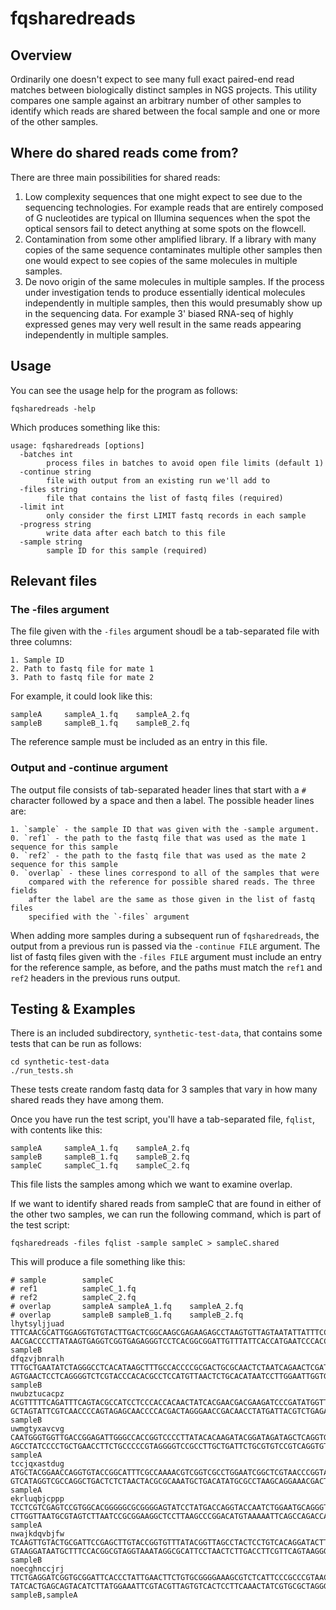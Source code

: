 # fqsharedreads

## Overview

Ordinarily one doesn't expect to see many full exact paired-end read matches
between biologically distinct samples in NGS projects. This utility compares
one sample against an arbitrary number of other samples to identify which reads
are shared between the focal sample and one or more of the other samples.

## Where do shared reads come from?

There are three main possibilities for shared reads:

1. Low complexity sequences that one might expect to see due to the sequencing
   technologies. For example reads that are entirely composed of G nucleotides
   are typical on Illumina sequences when the spot the optical sensors fail to
   detect anything at some spots on the flowcell.
2. Contamination from some other amplified library. If a library with many
   copies of the same sequence contaminates multiple other samples then one
   would expect to see copies of the same molecules in multiple samples.
3. De novo origin of the same molecules in multiple samples. If the process
   under investigation tends to produce essentially identical molecules
   independently in multiple samples, then this would presumably show up in the
   sequencing data. For example 3' biased RNA-seq of highly expressed genes may
   very well result in the same reads appearing independently in multiple samples.

## Usage

You can see the usage help for the program as follows:

    fqsharedreads -help

Which produces something like this:

    usage: fqsharedreads [options]
      -batches int
            process files in batches to avoid open file limits (default 1)
      -continue string
            file with output from an existing run we'll add to
      -files string
            file that contains the list of fastq files (required)
      -limit int
            only consider the first LIMIT fastq records in each sample
      -progress string
            write data after each batch to this file
      -sample string
            sample ID for this sample (required)

## Relevant files

### The -files argument

The file given with the `-files` argument shoudl be a tab-separated file with
three columns:

    1. Sample ID
    2. Path to fastq file for mate 1
    3. Path to fastq file for mate 2

For example, it could look like this:

    sampleA     sampleA_1.fq    sampleA_2.fq
    sampleB     sampleB_1.fq    sampleB_2.fq

The reference sample must be included as an entry in this file.

### Output and -continue argument

The output file consists of tab-separated header lines that start with a `#`
character followed by a space and then a label. The possible header lines are:

    1. `sample` - the sample ID that was given with the -sample argument.
    0. `ref1` - the path to the fastq file that was used as the mate 1 sequence for this sample
    0. `ref2` - the path to the fastq file that was used as the mate 2 sequence for this sample
    0. `overlap` - these lines correspond to all of the samples that were
        compared with the reference for possible shared reads. The three fields
        after the label are the same as those given in the list of fastq files
        specified with the `-files` argument

When adding more samples during a subsequent run of `fqsharedreads`, the
output from a previous run is passed via the `-continue FILE` argument. The
list of fastq files given with the `-files FILE` argument must include an entry
for the reference sample, as before, and the paths must match the `ref1` and
`ref2` headers in the previous runs output.

## Testing & Examples

There is an included subdirectory, `synthetic-test-data`, that contains some
tests that can be run as follows:

    cd synthetic-test-data
    ./run_tests.sh

These tests create random fastq data for 3 samples that vary in how many shared
reads they have among them. 

Once you have run the test script, you'll have a tab-separated file, `fqlist`,
with contents like this:

    sampleA     sampleA_1.fq    sampleA_2.fq
    sampleB     sampleB_1.fq    sampleB_2.fq
    sampleC     sampleC_1.fq    sampleC_2.fq

This file lists the samples among which we want to examine overlap.

If we want to identify shared reads from sampleC that are found in either of
the other two samples, we can run the following command, which is part of the
test script:

    fqsharedreads -files fqlist -sample sampleC > sampleC.shared

This will produce a file something like this:

    # sample        sampleC
    # ref1          sampleC_1.fq
    # ref2          sampleC_2.fq
    # overlap       sampleA sampleA_1.fq    sampleA_2.fq
    # overlap       sampleB sampleB_1.fq    sampleB_2.fq
    lhytsyljjuad    TTTCAACGCATTGGAGGTGTGTACTTGACTCGGCAAGCGAGAAGAGCCTAAGTGTTAGTAATATTATTTCCGGTGA    AACGACCCCTTATAAGTGAGGTCGGTGAGAGGGTCCTCACGGCGGATTGTTTATTCACCATGAATCCCACCTTTTT    sampleB
    dfqzvjbnralh    TTTGCTGAATATCTAGGGCCTCACATAAGCTTTGCCACCCCGCGACTGCGCAACTCTAATCAGAACTCGATTGCTA    AGTGAACTCCTCAGGGGTCTCGTACCCACACGCCTCCATGTTAACTCTGCACATAATCCTTGGAATTGGTGTCGCC    sampleB
    nwubztucacpz    ACGTTTTTCAGATTTCAGTACGCCATCCTCCCACCACAACTATCACGAACGACGAAGATCCCGATATGGTTAACTA    GCTAGTATTCGTCAACCCCAGTAGAGCAACCCCACGACTAGGGAACCGACAACCTATGATTACGTCTGAGAAGTTA    sampleB
    uwmgtyxavcvg    CAATGGGTGGTTGACCGGAGATTGGGCCACCGGTCCCCTTATACACAAGATACGGATAGATAGCTCAGGTGGATGG    AGCCTATCCCCTGCTGAACCTTCTGCCCCCGTAGGGGTCCGCCTTGCTGATTCTGCGTGTCCGTCAGGTGTCGCAT    sampleA
    tccjqxastdug    ATGCTACGGAACCAGGTGTACCGGCATTTCGCCAAAACGTCGGTCGCCTGGAATCGGCTCGTAACCCGGTAATCCT    GTCATAGGTCGCCAGGCTGACTCTCTAACTACGCGCAAATGCTGACATATGCGCCTAAGCAGGAAACGACTGGTAG    sampleA
    ekrluqbjcppp    TCCTCGTCGAGTCCGTGGCACGGGGGCGCGGGGAGTATCCTATGACCAGGTACCAATCTGGAATGCAGGGTCACAT    CTTGGTTAATGCGTAGTCTTAATCCGCGGAAGGCTCCTTAAGCCCGGACATGTAAAAATTCAGCCAGACCATAGCA    sampleA
    nwajkdqvbjfw    TCAAGTTGTACTGCGATTCCGAGCTTGTACCGGTGTTTATACGGTTAGCCTACTCCTGTCACAGGATACTTCACTG    GTAAGGATAATGCTTTCCACGGCGTAGGTAAATAGGCGCATTCCTAACTCTTGACCTTCGTTCAGTAAGGGCCCCG    sampleB
    noecghnccjrj    TTCTGAGGATCGGTGCGGATTCACCCTATTGAACTTCTGTGCGGGGAAAGCGTCTCATTCCCGCCCGTAACAGCAC    TATCACTGAGCAGTACATCTTATGGAAATTCGTACGTTAGTGTCACTCCTTCAAACTATCGTGCGCTAGGGAACCG    sampleB,sampleA


